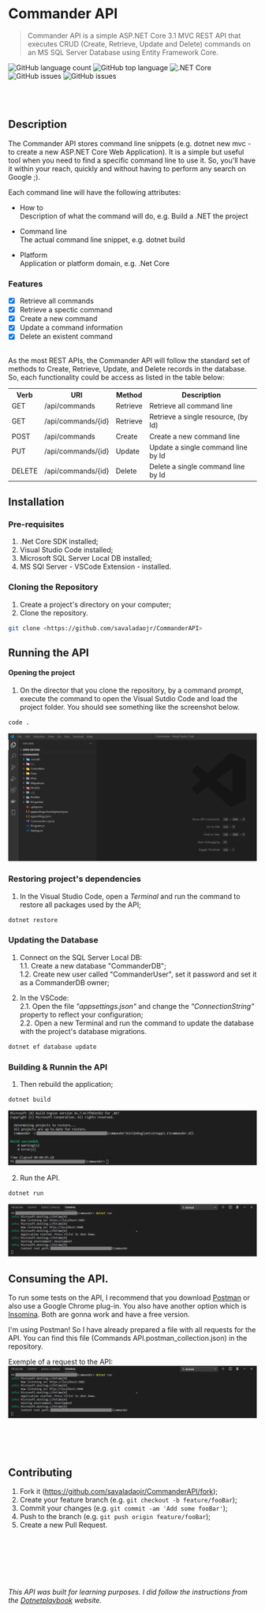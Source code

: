 # Commander API
> Commander API is a simple ASP.NET Core 3.1 MVC REST API that executes CRUD (Create, Retrieve, Update and Delete) commands on an MS SQL Server Database using Entity Framework Core.

![GitHub language count](https://img.shields.io/github/languages/count/savaladaojr/CommanderAPI)
![GitHub top language](https://img.shields.io/github/languages/top/savaladaojr/CommanderAPI)
![.NET Core](https://github.com/savaladaojr/CommanderAPI/workflows/.NET%20Core/badge.svg?branch=master)
![GitHub issues](https://img.shields.io/github/issues/savaladaojr/CommanderAPI)
![GitHub issues](https://img.shields.io/github/issues-raw/savaladaojr/commanderAPI)

<br/><br/>

## Description
The Commander API stores command line snippets (e.g. dotnet new mvc - to create a new ASP.NET Core Web Application). 
It is a simple but useful tool when you need to find a specific command line to use it. So, you'll have it within your reach, quickly and without having to perform any search on Google ;).

Each command line will have the following attributes:

- How to<br/>
Description of what the command will do, e.g. Build a .NET the project

- Command line<br/>
The actual command line snippet, e.g. dotnet build

- Platform<br/>
Application or platform domain, e.g. .Net Core


### Features

- [X] Retrieve all commands
- [X] Retrieve a spectic command
- [X] Create a new command
- [X] Update a command information
- [X] Delete an existent command

<br/>
As the most REST APIs, the Commander API will follow the standard set of methods to Create, Retrieve, Update, and Delete records in the database. So, each functionality could be access as listed in the table below:

<table>
  <tbody>
    <tr>
      <th>Verb</th>
      <th>URI</th>
      <th>Method</th>
      <th>Description</th>
    </tr>
    <tr>
      <td>GET</td>
      <td>/api/commands</td>
      <td>Retrieve</td>
      <td>Retrieve all command line</td>
    </tr>
    <tr>
      <td>GET</td>
      <td>/api/commands/{id}</td>
      <td>Retrieve</td>
      <td>Retrieve a single resource, (by Id)</td>
    </tr>    
    <tr>
      <td>POST</td>
      <td>/api/commands</td>
      <td>Create</td>
      <td>Create a new command line</td>
    </tr>
    <tr>
      <td>PUT</td>
      <td>/api/commands/{id}</td>
      <td>Update</td>
      <td>Update a single command line by Id</td>
    </tr>
    <tr>
      <td>DELETE</td>
      <td>/api/commands/{id}</td>
      <td>Delete</td>
      <td>Delete a single command line by Id</td>
    </tr>
  </tbody>
</table>


## Installation

### Pre-requisites

1. .Net Core SDK installed;
2. Visual Studio Code installed;
3. Microsoft SQL Server Local DB installed;
4. MS SQl Server - VSCode Extension - installed.

### Cloning the Repository

1. Create a project's directory on your computer;
2. Clone the repository.

```bash
git clone <https://github.com/savaladaojr/CommanderAPI>
```

## Running the API

#### Opening the project

1. On the director that you clone the repository, by a command prompt, execute the command to open the Visual Sutdio Code and load the project folder.
You should see something like the screenshot below.

```sh
code .
```

<img alt="Visual Studio Code - Project's structure" title="CommanderAPI" src="./Assets/visualstudiocode_project.png" />

### Restoring project's dependencies

1. In the Visual Studio Code, open a *Terminal* and run the command to restore all packages used by the API;

```sh
dotnet restore
```

### Updating the Database

1. Connect on the SQL Server Local DB:<br/>
1.1. Create a new database "CommanderDB";<br/>
1.2. Create new user called "CommanderUser", set it password and set it as a CommanderDB owner;<br/>

2. In the VSCode:<br/>
2.1. Open the file *"appsettings.json"* and change the *"ConnectionString"* property to reflect your configuration;<br/>
2.2. Open a new Terminal and run the command to update the database with the project's database migrations.<br/>

```sh
dotnet ef database update
```

### Building & Runnin the API

1. Then rebuild the application;

```sh
dotnet build
```
<img alt="Visual Studio Code - Project's structure" title="CommanderAPI" src="./Assets/visualstudiocode_project_build_results.png" />

2. Run the API.

```sh
dotnet run
```
<img alt="Visual Studio Code - Project's structure" title="CommanderAPI" src="./Assets/visualstudiocode_project_run_results.png" />


## Consuming the API.

To run some tests on the API, I recommend that you download [Postman](https://www.postman.com/downloads/) or also use a Google Chrome plug-in. You also have another option which is [Insomina](https://insomnia.rest/download/). Both are gonna work and have a free version.

I'm using Postman! So I have already prepared a file with all requests for the API. You can find this file (Commands API.postman_collection.json) in the repository.

Exemple of a request to the API:
<img alt="Visual Studio Code - Project's structure" title="CommanderAPI" src="./Assets/visualstudiocode_project_run_results.png" />

<br/><br/><br/>


## Contributing

1. Fork it (<https://github.com/savaladaojr/CommanderAPI/fork>);
2. Create your feature branch (e.g. `git checkout -b feature/fooBar`);
3. Commit your changes (e.g. `git commit -am 'Add some fooBar'`);
4. Push to the branch (e.g. `git push origin feature/fooBar`);
5. Create a new Pull Request.

<br/><br/><br/><br/><br/>
###### This API was built for learning purposes. I did follow the instructions from the <a href='https://dotnetplaybook.com/develop-a-rest-api-with-net-core/'>Dotnetplaybook</a> website.
